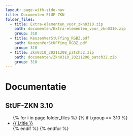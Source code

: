 ```yaml
---
layout: page-with-side-nav
title: Documenten StUF-ZKN
folder_files:
  - title: Extra-elementen_voor_zkn0310.zip
    path: documenten/Extra-elementen_voor_zkn0310.zip
    group: 310
  - title: KeuzenVerStUFfing_RGBZ.pdf
    path: KeuzenVerStUFfing_RGBZ.pdf
    group: 310
  - title: Zkn0310_20211208_patch32.zip
    path: documenten/Zkn0310_20211208_patch32.zip
    group: 310
---
```


# Documentatie

## StUF-ZKN 3.10

<ul>
	{% for i in page.folder_files %}
		{% if i.group == 310 %} 
			<li>
			  <a href="{{ i.path | base_url }}">
				{{ i.title }}
			  </a>
			</li>
		{% endif %} 
	{% endfor %}
</ul>

